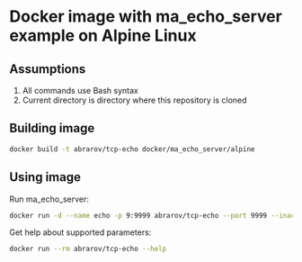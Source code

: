 # Docker image with ma_echo_server example on Alpine Linux

## Assumptions

1. All commands use Bash syntax
1. Current directory is directory where this repository is cloned

## Building image

```bash
docker build -t abrarov/tcp-echo docker/ma_echo_server/alpine
```

## Using image

Run ma_echo_server:

```bash
docker run -d --name echo -p 9:9999 abrarov/tcp-echo --port 9999 --inactivity-timeout 300
```

Get help about supported parameters:

```bash
docker run --rm abrarov/tcp-echo --help
```
